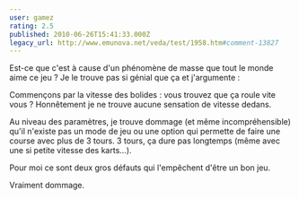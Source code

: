 ```yaml
---
user: gamez
rating: 2.5
published: 2010-06-26T15:41:33.000Z
legacy_url: http://www.emunova.net/veda/test/1958.htm#comment-13827
---
```

Est-ce que c'est à cause d'un phénomène de masse que tout le monde aime ce jeu ? Je le trouve pas si génial que ça et j'argumente :

Commençons par la vitesse des bolides : vous trouvez que ça roule vite vous ? Honnêtement je ne trouve aucune sensation de vitesse dedans.

Au niveau des paramètres, je trouve dommage (et même incompréhensible) qu'il n'existe pas un mode de jeu ou une option qui permette de faire une course avec plus de 3 tours. 3 tours, ça dure pas longtemps (même avec une si petite vitesse des karts...).

Pour moi ce sont deux gros défauts qui l'empêchent d'être un bon jeu.

Vraiment dommage.